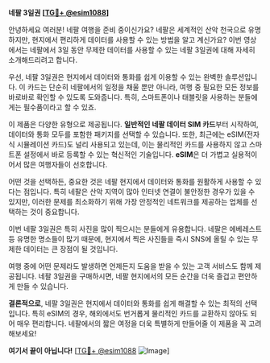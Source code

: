 **네팔 3일권 [[TG💪+ @esim1088](https://t.me/s/esim1088)]**

안녕하세요 여러분! 네팔 여행을 준비 중이신가요? 네팔은 세계적인 산악 천국으로 유명하지만, 현지에서 편리하게 데이터를 사용할 수 있는 방법을 알고 계신가요? 이번 영상에서는 네팔에서 3일 동안 무제한 데이터를 사용할 수 있는 네팔 3일권에 대해 자세히 소개해드리려고 합니다.

우선, 네팔 3일권은 현지에서 데이터와 통화를 쉽게 이용할 수 있는 완벽한 솔루션입니다. 이 카드는 단순히 네팔에서의 일정을 채울 뿐만 아니라, 여행 중 필요한 모든 정보를 바로바로 확인할 수 있도록 도와줍니다. 특히, 스마트폰이나 태블릿을 사용하는 분들에게는 필수품이라고 할 수 있죠.

이 제품은 다양한 유형으로 제공됩니다. **일반적인 네팔 데이터 SIM 카드**부터 시작하여, 데이터와 통화 모두를 포함한 패키지를 선택할 수 있습니다. 또한, 최근에는 eSIM(전자식 시뮬레이션 카드)도 널리 사용되고 있는데, 이는 물리적인 카드를 사용하지 않고 스마트폰 설정에서 바로 등록할 수 있는 혁신적인 기술입니다. **eSIM**은 더 가볍고 실용적이어서 많은 여행자들이 선호합니다.

어떤 것을 선택하든, 중요한 것은 네팔 현지에서 데이터와 통화를 원활하게 사용할 수 있다는 점입니다. 특히 네팔은 산악 지역이 많아 인터넷 연결이 불안정한 경우가 있을 수 있지만, 이러한 문제를 최소화하기 위해 가장 안정적인 네트워크를 제공하는 업체를 선택하는 것이 중요합니다.

이번 네팔 3일권은 특히 사진을 많이 찍으시는 분들에게 유용합니다. 네팔은 에베레스트 등 유명한 명소들이 많기 때문에, 현지에서 찍은 사진들을 즉시 SNS에 올릴 수 있는 무제한 데이터는 큰 장점이 될 것입니다.

여행 중에 어떤 문제라도 발생하면 언제든지 도움을 받을 수 있는 고객 서비스도 함께 제공됩니다. 네팔 3일권을 구매하시면, 네팔 현지에서의 모든 순간을 더욱 즐겁고 편안하게 만들 수 있습니다.

**결론적으로**, 네팔 3일권은 현지에서 데이터와 통화를 쉽게 해결할 수 있는 최적의 선택입니다. 특히 eSIM의 경우, 해외에서도 번거롭게 물리적인 카드를 교환하지 않아도 되어 매우 편리합니다. 네팔에서의 짧은 여정을 더욱 특별하게 만들어줄 이 제품을 꼭 고려해보세요!

**여기서 끝이 아닙니다!** [[TG💪+ @esim1088](https://t.me/s/esim1088) ![Image](https://i.postimg.cc/Y0z9fWf4/image.png)]